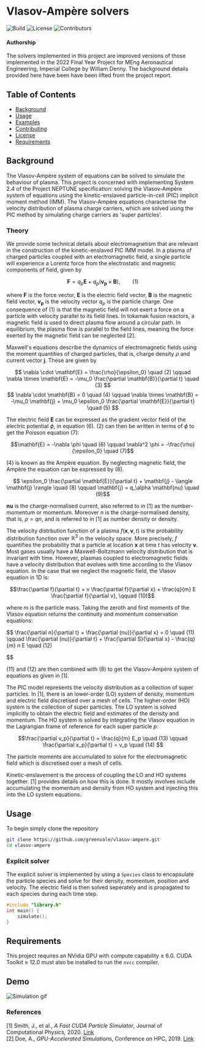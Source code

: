 # Vlasov-Ampère solvers

![Build](https://img.shields.io/github/actions/workflow/status/username/repo/ci.yml?branch=main)
![License](https://img.shields.io/github/license/username/repo)
![Contributors](https://img.shields.io/github/contributors/username/repo)
#### Authorship
The solvers implemented in this project are improved versions of those implemented in the 2022 Final Year Project for MEng Aeronautical Engineering, Imperial College by William Denny. The background details provided here have been have been lifted from the project report. 

## Table of Contents
- [Background](#background)
- [Usage](#usage)
- [Examples](#examples)
- [Contributing](#contributing)
- [License](#license)
- [Requirements](#requirements)

<!-- <!-- mkdir build && cd build -->

## Background
The Vlasov-Amp&egrave;re system of equations can be solved to simulate the behaviour of plasma. This project is concerned with implementing System 2.4 of the Project NEPTUNE specification: solving the Vlasov-Amp&egrave;re system of equations using the kinetic-enslaved particle-in-cell (PIC) implicit moment method (IMM). The Vlasov-Amp&egrave;re equations characterise the velocity distribution of plasma charge carriers, which are solved using the PIC method by simulating charge carriers as 'super particles'.

### Theory

We provide some technical details about electromagnetism that are relevant in the construction of the kinetic-enslaved PIC IMM model. In a plasma of charged particles coupled with an electromagnetic field, a single particle will experience a Lorentz force from the electrostatic and magnetic components of field, given by

$$ \mathbf{F} = q_p \mathbf{E} + q_p(\mathbf{v_p} \times \mathbf{B}), \qquad (1) $$

where $\mathbf{F}$ is the force vector, $\mathbf{E}$ is the electric field vector, $\mathbf{B}$ is the magnetic field vector, $\mathbf{v_p}$ is the velocity vector $q_p$ is the particle charge. One consequence of (1) is that the magnetic field will not exert a force on a particle with velocity
 parallel to its field lines. In tokamak fusion reactors, a magnetic field is used to direct plasma flow
 around a circular path. In equilibrium, the plasma flow is parallel to the field lines, meaning the force
 exerted by the magnetic field can be neglected [2].

Maxwell's equations describe the dynamics of electromagnetic fields using the moment quantities of charged particles, that is, charge density $\rho$ and current vector $\mathbf{j}$. These are given by

$$ \nabla \cdot \mathbf{E} = \frac{\rho}{\epsilon_0} \quad (2) \qquad \nabla \times \mathbf{E} = -\mu_0 \frac{\partial \mathbf{B}}{\partial t} \quad (3) $$
$$ \nabla \cdot \mathbf{B} = 0 \quad (4) \qquad \nabla \times \mathbf{B} = -\mu_0 \mathbf{j} + \mu_0 \epsilon_0 \frac{\partial \mathbf{E}}{\partial t} \quad (5) $$

The electric field $\mathbf{E}$ can be expressed as the gradient vector field of the electric potential $\phi$, in equation (6). (2) can then be written in terms of $\phi$ to get the Poisson equation (7):

$$\mathbf{E} = -\nabla \phi \quad (6) \qquad \nabla^2 \phi = -\frac{\rho}{\epsilon_0} \quad (7)$$

(4) is known as the Amp&egrave;re equation. By neglecting magnetic field, the Amp&egrave;re the equation can be expressed by (8).

$$ \epsilon_0 \frac{\partial \mathbf{E}}{\partial t} + \mathbf{j} - \langle \mathbf{j} \rangle \quad (8) \qquad \mathbf{j} = q_\alpha \mathbf{nu} \quad (9)$$

$\mathbf{nu}$ is the charge-normalised current, also referred to in [1] as the number-momentum or momentum. Moreover $n$ is the charge-normalised density, that is, $\rho = q n$, and is referred to in [1] as number density or density.

The velocity distrbution function of a plasma $f(\mathbf{x},\mathbf{v},t)$ is the probability distribution function over $\mathbb{R}^3$ in the velocity space. More precisely, $f$ quantifies the probability that a particle at location $\mathbf{x}$ at time $t$ has velocity $\mathbf{v}$. Most gases usually have a Maxwell-Boltzmann velocity distribution that is invariant with time. However, plasmas coupled to electromagnetic fields have a velocity distribution that evolves with time according to the Vlasov equation. In the case that we neglect the magnetic field, the Vlasov equation in 1D is:

$$\frac{\partial f}{\partial t} + v \frac{\partial f}{\partial x} + \frac{q}{m} E \frac{\partial f}{\partial v}, \qquad (10)$$

where $m$ is the particle mass. Taking the zeroth and first moments of the Vlasov equation returns the continuity and momentum conservation equations:

$$ \frac{\partial n}{\partial t} + \frac{\partial (nu)}{\partial x} = 0 \quad (11) \qquad 
\frac{\partial (nu)}{\partial t} + \frac{\partial S}{\partial x} - \frac{q}{m} n E \quad (12)

$$

(11) and (12) are then combined with (8) to get the Vlasov-Amp&egrave;re system of equations as given in [1].

The PIC model represents the velocity distribution as a collection of super particles. In [1], there is an lower-order (LO) system of density, momentum and electric field discretised over a mesh of cells. The higher-order (HO) system is the collection of super particles. The LO system is solved implicitly to obtain the electric field and estimates of the density and momentum. The HO system is solved by integrating the Vlasov equation in the Lagrangian frame of reference for each super particle $p$:

$$\frac{\partial v_p}{\partial t} = \frac{q}{m} E_p \quad (13) \qquad \frac{\partial x_p}{\partial t} = v_p \quad (14) $$


 The particle moments are accumulated to solve for the electromagnetic field which is discretised over a mesh of cells.

 Kinetic-enslavement is the process of coupling the LO and HO systems together. [1] provides details on how this is done. It mostly involves include accumulating the momentum and density from HO system and injecting this into the LO system equations. 

## Usage
To begin simply clone the repository
```bash
git clone https://github.com/greenvale/vlasov-ampere.git
cd vlasov-ampere
```
### Explicit solver
The explicit solver is implemented by using a ``Species`` class to encapsulate the particle species and solve for their density, momentum, position and velocity. The electric field is then solved seperately and is propagated to each species during each time step.

```cpp
#include "library.h"
int main() {
    simulate();
}
```

## Requirements

This project requires an NVidia GPU with compute capability &ge; 6.0. CUDA Toolkit &ge; 12.0 must also be installed to run the ``nvcc`` compiler.

## Demo
![Simulation gif](docs/demo.gif)

### References

[1] Smith, J., et al., *A Fast CUDA Particle Simulator*, Journal of Computational Physics, 2020. [Link](https://doi.org/10.1000/exampledoi)  
[2] Doe, A., *GPU-Accelerated Simulations*, Conference on HPC, 2019. [Link](https://doi.org/10.1001/exampledoi)

